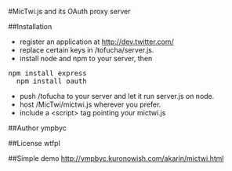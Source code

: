#MicTwi.js and its OAuth proxy server

##Installation
* register an application at http://dev.twitter.com/
* replace certain keys in /tofucha/server.js.
* install node and npm to your server, then
<pre>npm install express
  npm install oauth </pre>

* push /tofucha to your server and let it run server.js on node.
* host /MicTwi/mictwi.js wherever you prefer.
* include a &lt;script&gt; tag pointing your mictwi.js

##Author
ympbyc

##License
wtfpl

##Simple demo
http://ympbyc.kuronowish.com/akarin/mictwi.html
